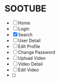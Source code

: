 # SOOTUBE






- [ ] Home
- [ ] Login
- [x] Search
- [ ] User Detail
- [ ] Edit Profile
- [ ] Change Password
- [ ] Upload Video
- [ ] Video Detail
- [ ] Edit Video
- [ ] 